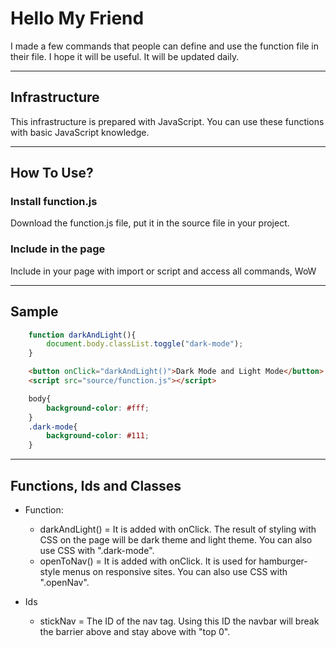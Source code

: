 # Hello My Friend

I made a few commands that people can define and use the function file in their file. I hope it will be useful. It will be updated daily.

---

## Infrastructure

This infrastructure is prepared with JavaScript. You can use these functions with basic JavaScript knowledge.


---

## How To Use?

### Install function.js

Download the function.js file, put it in the source file in your project.

### Include in the page

Include in your page with import or script and access all commands, WoW

---

## Sample

```js
	function darkAndLight(){
		document.body.classList.toggle("dark-mode");
	}
```
```html
	<button onClick="darkAndLight()">Dark Mode and Light Mode</button>
	<script src="source/function.js"></script>
```
```css
	body{
		background-color: #fff;
	}
	.dark-mode{
		background-color: #111;
	}
```

---

## Functions, Ids and Classes

 * Function:
    * darkAndLight() = It is added with onClick. The result of styling with CSS on the page will be dark theme and light theme. You can also use CSS with ".dark-mode".
    * openToNav() = It is added with onClick. It is used for hamburger-style menus on responsive sites. You can also use CSS with ".openNav".

 * Ids
 	* stickNav = The ID of the nav tag. Using this ID the navbar will break the barrier above and stay above with "top 0".